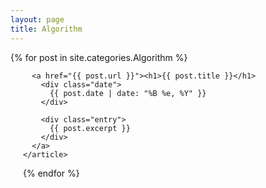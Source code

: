```yaml
---
layout: page
title: Algorithm
---
```

<style>
  a {
    color: black;
  }
  a:hover {
    color: white;
  }
  article.post {
  padding: 0 20px;
  }
  article.post:hover {
    background-color: #cececece;
  }
</style>

<div class="posts">
  {% for post in site.categories.Algorithm %}
    <article class="post">

      <a href="{{ post.url }}"><h1>{{ post.title }}</h1>
        <div class="date">
          {{ post.date | date: "%B %e, %Y" }}
        </div>
  
        <div class="entry">
          {{ post.excerpt }}
        </div>
      </a>
    </article>
  {% endfor %}
</div>